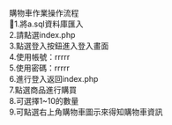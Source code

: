 購物車作業操作流程  
1.將a.sql資料庫匯入  
2.請點選index.php  
3.點選登入按鈕進入登入畫面  
4.使用帳號：rrrrr  
5.使用密碼：rrrrr  
6.進行登入返回index.php  
7.點選商品進行購買  
8.可選擇1~10的數量  
9.可點選右上角購物車圖示來得知購物車資訊  